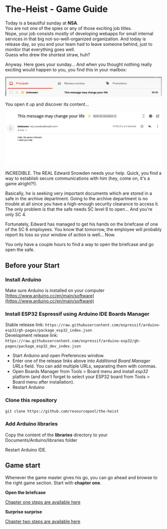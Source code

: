 # The-Heist - Game Guide

Today is a beautiful sunday at **NSA**.  
You are not one of the spies or any of those exciting job titles.  
Nope, your job consists mostly of developing webapps for small internal services in that big not-so-well-organized organization.
And today is release day, so you and your team had to leave someone behind, just to monitor that everything goes well.  
Guess who drew the shortest straw, huh?  

Anyway. Here goes your sunday... And when you thought nothing really exciting would happen to you, you find this in your mailbox:

![Email Header](assets/mail1.png)

You open it up and discover its content...

![Email Content](assets/mail2.png)

INCREDIBLE. The REAL Edward Snowden needs your help. Quick, you find a way to establish secure communications with him (hey, come on, it's a game alright?!).

Basically, he is seeking very important documents which are stored in a safe in the archive department. Going to the archive department is no trouble at all since you have a high-enough security clearance to access it. The only problem is that the safe needs SC level 6 to open... And you're only SC 4.

Fortunately, Edward has managed to get his hands on the briefcase of one of the SC 6 employees. You know that tomorrow, the employee will probably report its loss so your window of action is well... Now.

You only have a couple hours to find a way to open the briefcase and go open the safe.

## Before your Start

### Install Arduino
Make sure Arduino is installed on your computer [https://www.arduino.cc/en/main/software](https://www.arduino.cc/en/main/software)

### Install ESP32 Espressif using Arduino IDE Boards Manager

Stable release link: `https://raw.githubusercontent.com/espressif/arduino-esp32/gh-pages/package_esp32_index.json`  
Development release link: `https://raw.githubusercontent.com/espressif/arduino-esp32/gh-pages/package_esp32_dev_index.json`  


- Start Arduino and open Preferences window.
- Enter one of the release links above into *Additional Board Manager URLs* field. You can add multiple URLs, separating them with commas.
- Open Boards Manager from Tools > Board menu and install *esp32* platform (and don't forget to select your ESP32 board from Tools > Board menu after installation).
- Restart Arduino

### Clone this repository
`git clone https://github.com/resourcepool/the-heist`

### Add Arduino libraries

Copy the content of the **libraries** directory to your Documents/Arduino/libraries folder

Restart Arduino IDE.

## Game start

Whenever the game master gives his go, you can go ahead and browse to the right game section. Start with **chapter one**.

**Open the briefcase**

[Chapter one steps are available here](ch1-open-briefcase.md)

**Surprise surprise**

[Chapter two steps are available here](ch2-surprise-surprise.md)

